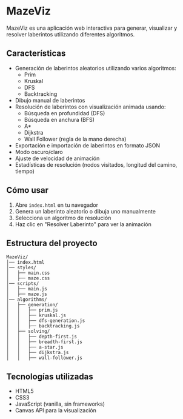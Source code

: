 # MazeViz

MazeViz es una aplicación web interactiva para generar, visualizar y resolver laberintos utilizando diferentes algoritmos.

## Características

- Generación de laberintos aleatorios utilizando varios algoritmos:
  - Prim
  - Kruskal
  - DFS
  - Backtracking
- Dibujo manual de laberintos
- Resolución de laberintos con visualización animada usando:
  - Búsqueda en profundidad (DFS)
  - Búsqueda en anchura (BFS)
  - A*
  - Dijkstra
  - Wall Follower (regla de la mano derecha)
- Exportación e importación de laberintos en formato JSON
- Modo oscuro/claro
- Ajuste de velocidad de animación
- Estadísticas de resolución (nodos visitados, longitud del camino, tiempo)

## Cómo usar

1. Abre `index.html` en tu navegador
2. Genera un laberinto aleatorio o dibuja uno manualmente
3. Selecciona un algoritmo de resolución
4. Haz clic en "Resolver Laberinto" para ver la animación

## Estructura del proyecto

```
MazeViz/
│── index.html
│── styles/
│   ├── main.css
│   ├── maze.css
│── scripts/
│   ├── main.js
│   ├── maze.js
│── algorithms/
│   ├── generation/
│   │   ├── prim.js
│   │   ├── kruskal.js
│   │   ├── dfs-generation.js
│   │   ├── backtracking.js
│   ├── solving/
│   │   ├── depth-first.js
│   │   ├── breadth-first.js
│   │   ├── a-star.js
│   │   ├── dijkstra.js
│   │   ├── wall-follower.js
```

## Tecnologías utilizadas

- HTML5
- CSS3
- JavaScript (vanilla, sin frameworks)
- Canvas API para la visualización
